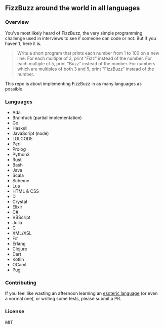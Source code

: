 ## FizzBuzz around the world in all languages

### Overview
You've most likely heard of FizzBuzz, the very simple programming challenge used in interviews to see if someone can code or not. But if you haven't, here it is.

> Write a short program that prints each number from 1 to 100 on a new line. 
> For each multiple of 3, print "Fizz" instead of the number. 
> For each multiple of 5, print "Buzz" instead of the number. 
> For numbers which are multiples of both 3 and 5, print "FizzBuzz" instead of the number.

This repo is about implementing FizzBuzz in as many languages as possible. 

### Languages
* Ada
* Brainfuck (partial implementation)
* Go
* Haskell
* JavaScript (node)
* LOLCODE
* Perl
* Prolog
* Python3
* Rust
* Bash
* Java
* Scala
* Scheme
* Lua
* HTML & CSS
* D
* Crystal
* Elixir
* C#
* VBScript
* Julia
* C
* XML/XSL
* F#
* Erlang
* Clojure
* Dart
* Kotlin
* OCaml
* Pug

### Contributing
If you feel like wasting an afternoon learning an [esoteric language](https://en.wikipedia.org/wiki/Esoteric_programming_language) (or even a normal one), or writing some tests, please submit a PR.

### License
MIT
